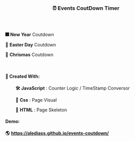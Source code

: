 <section style='text-align:center;'>

### :alarm_clock: Events CoutDown Timer

</section>

<br>
<br>
<section style='margin-left:0rem'>

**:fireworks:** **New Year** Coutdown

**:egg:** **Easter Day** Coutdown

**:santa:** **Chrismas** Coutdown

</section >

<br>

#### :page_facing_up: Created With:

<section style='margin-left:2rem'>

**:hammer_and_wrench:** **JavaScript** : Counter Logic / TimeStamp Conversor

**:nail_care:** **Css** : Page Visual

**:wrench:** **HTML** : Page Skeleton

</section>
  
#### Demo: 
  **:earth_americas:** **https://alediass.github.io/events-coutdown/**
